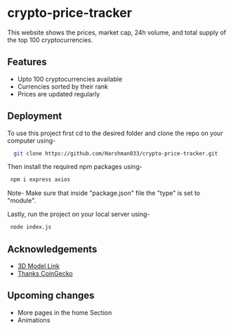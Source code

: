 # crypto-price-tracker
This website shows the prices, market cap, 24h volume, and total supply of the top 100 cryptocurrencies.

## Features
- Upto 100 cryptocurrencies available
- Currencies sorted by their rank
- Prices are updated regularly

## Deployment

To use this project first cd to the desired folder and clone the repo on your computer using-
```bash
  git clone https://github.com/Harshman033/crypto-price-tracker.git
```

Then install the required npm packages using-
```bash
 npm i express axios
```
Note- Make sure that inside "package.json" file the "type" is set to "module".

Lastly, run the project on your local server using-
```bash
 node index.js
```
## Acknowledgements

 - [3D Model Link]( https://skfb.ly/6YZBX )
 - [Thanks CoinGecko](https://www.coingecko.com/)

## Upcoming changes
- More pages in the home Section
- Animations
